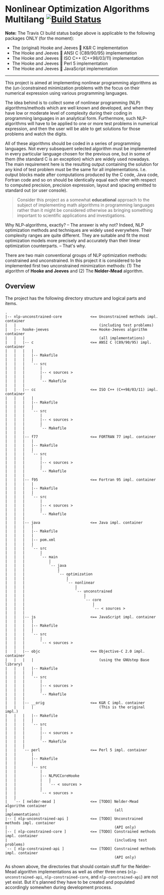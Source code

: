 # Nonlinear Optimization Algorithms Multilang [![Build Status](https://travis-ci.org/rgolubtsov/nonlinear-optimization-algorithms-multilang.svg?branch=master)](https://travis-ci.org/rgolubtsov/nonlinear-optimization-algorithms-multilang)

**Note:** The Travis CI build status badge above is applicable to the following packages ONLY (for the moment):
* The (original) Hooke and Jeeves :small_blue_diamond: K&R C implementation
* The Hooke and Jeeves :small_blue_diamond: ANSI C (C89/90/95) implementation
* The Hooke and Jeeves :small_blue_diamond: ISO C++ (C++98/03/11) implementation
* The Hooke and Jeeves :small_blue_diamond: Perl 5 implementation
* The Hooke and Jeeves :small_blue_diamond: JavaScript implementation

---

This project is aimed at implementing nonlinear programming algorithms as the (un-)constrained minimization problems with the focus on their numerical expression using various programming languages.

The idea behind is to collect some of nonlinear programming (NLP) algorithms/methods which are well known and developed, and when they have low or moderate level of complexity during their coding in programming languages in an analytical form. Furthermore, such NLP-algorithms will have to be applied to one or more test problems in numerical expression, and then the user will be able to get solutions for those problems and watch the digits.

All of these algorithms should be coded in a series of programming languages. Not every subsequent selected algorithm must be implemented in every particular language chosen for the previous one, but in some of them (the standard C is an exception) which are widely used nowadays. The main requirement here is the resulting output containing the solution for any kind of test problem must be the same for all implementations. I.e. output blocks made after computations produced by the C code, Java code, Fortran code and so on should be identically equal each other with respect to computed precision, precision expression, layout and spacing emitted to standard out (or user console).

> Consider this project as a somewhat **educational** approach to the subject of implementing math algorithms in programming languages rather than it might be considered otherwise as bringing something important to scientific applications and investigations.

Why NLP-algorithms, exactly? &ndash; The answer is why not? Indeed, NLP optimization methods and techniques are widely used everywhere. Their complexity ranges are quite different. They are suitable and fit the most optimization models more precisely and accurately than their linear optimization counterparts. &ndash; That's why.

There are two main conventional groups of NLP optimization methods: constrained and unconstrained. In this project it is considered to be implemented first two unconstrained minimization methods: (1) The algorithm of **Hooke and Jeeves** and (2) The **Nelder-Mead** algorithm.

## Overview

The project has the following directory structure and logical parts and items.

```
.
|-- nlp-unconstrained-core             <== Unconstrained methods impl. container
|   |                                      (including test problems)
|   |-- hooke-jeeves                   <== Hooke-Jeeves algorithm container
|   |   |                                  (all implementations)
|   |   |-- c                          <== ANSI C (C89/90/95) impl. container
|   |   |   |
|   |   |   |-- Makefile
|   |   |   |
|   |   |   `-- src
|   |   |       |
|   |   |       |-- < sources >
|   |   |       |
|   |   |       `-- Makefile
|   |   |
|   |   |-- cc                         <== ISO C++ (C++98/03/11) impl. container
|   |   |   |
|   |   |   |-- Makefile
|   |   |   |
|   |   |   `-- src
|   |   |       |
|   |   |       |-- < sources >
|   |   |       |
|   |   |       `-- Makefile
|   |   |
|   |   |-- f77                        <== FORTRAN 77 impl. container
|   |   |   |
|   |   |   |-- Makefile
|   |   |   |
|   |   |   `-- src
|   |   |       |
|   |   |       |-- < sources >
|   |   |       |
|   |   |       `-- Makefile
|   |   |
|   |   |-- f95                        <== Fortran 95 impl. container
|   |   |   |
|   |   |   |-- Makefile
|   |   |   |
|   |   |   `-- src
|   |   |       |
|   |   |       |-- < sources >
|   |   |       |
|   |   |       `-- Makefile
|   |   |
|   |   |-- java                       <== Java impl. container
|   |   |   |
|   |   |   |-- Makefile
|   |   |   |
|   |   |   |-- pom.xml
|   |   |   |
|   |   |   `-- src
|   |   |       |
|   |   |       `-- main
|   |   |           |
|   |   |           `-- java
|   |   |               |
|   |   |               `-- optimization
|   |   |                   |
|   |   |                   `-- nonlinear
|   |   |                       |
|   |   |                       `-- unconstrained
|   |   |                           |
|   |   |                           `-- core
|   |   |                               |
|   |   |                               `-- < sources >
|   |   |
|   |   |-- js                         <== JavaScript impl. container
|   |   |   |
|   |   |   |-- Makefile
|   |   |   |
|   |   |   `-- src
|   |   |       |
|   |   |       `-- < sources >
|   |   |
|   |   |-- objc                       <== Objective-C 2.0 impl. container
|   |   |   |                              (using the GNUstep Base library)
|   |   |   |-- Makefile
|   |   |   |
|   |   |   `-- src
|   |   |       |
|   |   |       |-- < sources >
|   |   |       |
|   |   |       `-- Makefile
|   |   |
|   |   |-- __orig                     <== K&R C impl. container
|   |   |   |                              (This is the original impl.)
|   |   |   |-- Makefile
|   |   |   |
|   |   |   `-- src
|   |   |       |
|   |   |       |-- < sources >
|   |   |       |
|   |   |       `-- Makefile
|   |   |
|   |   `-- perl                       <== Perl 5 impl. container
|   |       |
|   |       |-- Makefile
|   |       |
|   |       `-- src
|   |           |
|   |           |-- NLPUCCoreHooke
|   |           |   |
|   |           |   `-- < sources >
|   |           |
|   |           `-- < sources >
|   |
|   `-- [ nelder-mead ]                <== [TODO] Nelder-Mead algorithm container
|                                                 (all implementations)
|-- [ nlp-unconstrained-api ]          <== [TODO] Unconstrained methods impl. container
|                                                 (API only)
|-- [ nlp-constrained-core ]           <== [TODO] Constrained methods impl. container
|                                                 (including test problems)
`-- [ nlp-constrained-api ]            <== [TODO] Constrained methods impl. container
                                                  (API only)
```

As shown above, the directories that should contain stuff for the Nelder-Mead algorithm implementations as well as other three ones (`nlp-unconstrained-api`, `nlp-constrained-core`, and `nlp-constrained-api`) are not yet exist. But it's planned they have to be created and populated accordingly somewhen during development process.
